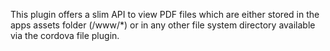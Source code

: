 
This plugin offers a slim API to view PDF files which are either stored in the apps assets folder (/www/*) or in any other file system directory available via the cordova file plugin.
